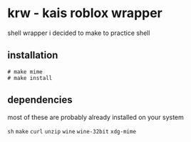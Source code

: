 # krw - kais roblox wrapper

shell wrapper i decided to make to practice shell

## installation

```
# make mime
# make install
```

## dependencies

most of these are probably already installed on your system

`sh`
`make`
`curl`
`unzip`
`wine`
`wine-32bit`
`xdg-mime`
